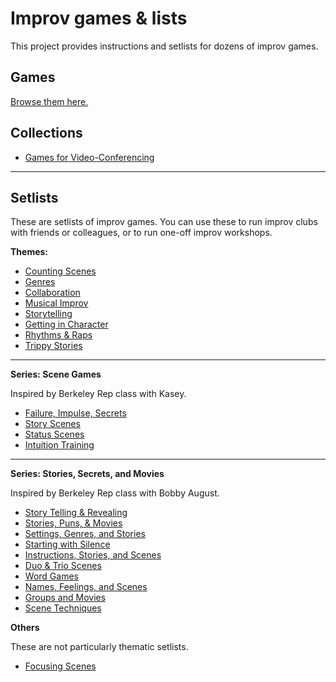 # Improv games & lists

This project provides instructions and setlists for dozens of improv games.

## Games

[Browse them here.](https://github.com/pamelafox/improvlists/tree/master/games)

## Collections

* [Games for Video-Conferencing](https://github.com/pamelafox/improvlists/blob/master/setlists/Improv-games-for-video-conferencing.md)

***

## Setlists

These are setlists of improv games. You can use these to run improv clubs with friends or colleagues, or to run one-off improv workshops.

**Themes:**
* [Counting Scenes](https://github.com/pamelafox/improvlists/blob/master/setlists/Setlist:-Counting-Scenes.md)
* [Genres](https://github.com/pamelafox/improvlists/blob/master/setlists/Setlist:-Genres.md)
* [Collaboration](https://github.com/pamelafox/improvlists/blob/master/setlists/Setlist:-Collaboration.md)
* [Musical Improv](https://github.com/pamelafox/improvlists/blob/master/setlists/Setlist:-Musical-Improv.md)
* [Storytelling](https://github.com/pamelafox/improvlists/blob/master/setlists/Setlist:-Storytelling.md)
* [Getting in Character](https://github.com/pamelafox/improvlists/blob/master/setlists/Setlist:-Getting-in-Character.md)
* [Rhythms & Raps](https://github.com/pamelafox/improvlists/blob/master/setlists/Setlist:-Rhythms-&-Raps.md)
* [Trippy Stories](https://github.com/pamelafox/improvlists/blob/master/setlists/Setlist:-Trippy-Stories.md)


***

**Series: Scene Games**

Inspired by Berkeley Rep class with Kasey.

* [Failure, Impulse, Secrets](https://github.com/pamelafox/improvlists/blob/master/setlists/Setlist:-Failure,-impulse,-and-secrets.md)
* [Story Scenes](https://github.com/pamelafox/improvlists/blob/master/setlists/Setlist:-Story-Scenes.md)
* [Status Scenes](https://github.com/pamelafox/improvlists/blob/master/setlists/Setlist:-Status-Scenes.md)
* [Intuition Training](https://github.com/pamelafox/improvlists/blob/master/setlists/Setlist:-Intuition-Training.md)

***

**Series: Stories, Secrets, and Movies**

Inspired by Berkeley Rep class with Bobby August.
* [Story Telling & Revealing](https://github.com/pamelafox/improvlists/blob/master/setlists/Setlist:-Story-Telling-&-Revealing.md)
* [Stories, Puns, & Movies](https://github.com/pamelafox/improvlists/blob/master/setlists/Setlist:-Stories,-Puns,-&-Movies.md)
* [Settings, Genres, and Stories](https://github.com/pamelafox/improvlists/blob/master/setlists/Setlist:-Settings,-Genres,-and-Stories.md)
* [Starting with Silence](https://github.com/pamelafox/improvlists/blob/master/setlists/Setlist:-Starting-with-Silence.md)
* [Instructions, Stories, and Scenes](https://github.com/pamelafox/improvlists/blob/master/setlists/Setlist:-Instructions,-Stories,-and-Scenes.md)
* [Duo & Trio Scenes](https://github.com/pamelafox/improvlists/blob/master/setlists/Setlist:-Duo-&-Trio-Scenes.md)
* [Word Games](https://github.com/pamelafox/improvlists/blob/master/setlists/Setlist:-Word-Games.md)
* [Names, Feelings, and Scenes](https://github.com/pamelafox/improvlists/blob/master/setlists/Setlist:-Names,-Feelings,-and-Scenes.md)
* [Groups and Movies](https://github.com/pamelafox/improvlists/blob/master/setlists/Setlist:-Groups-and-Movies.md)
* [Scene Techniques](https://github.com/pamelafox/improvlists/blob/master/setlists/Setlist:-Scene-Techniques.md)

**Others**

These are not particularly thematic setlists.

* [Focusing Scenes](https://github.com/pamelafox/improvlists/blob/master/setlists/Setlist:-Focusing-Scenes.md)

